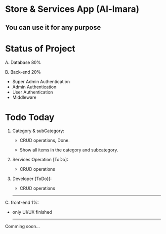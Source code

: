 # Store & Services App (Al-Imara)

## You can use it for any purpose

# Status of Project

A. Database 80%

B. Back-end 20%

- Super Admin Authentication
- Admin Authentication
- User Authentication
- Middleware

# Todo Today

1. Category & subCategory:

   - CRUD operations, Done.

   - Show all items in the category and subcategory.

2. Services Operation [ToDo]:

   - CRUD operations

3. Developer [ToDo}]:

   - CRUD operations

   ***

C. front-end 1%:

- only UI/UX finished

  ***

Comming soon...
